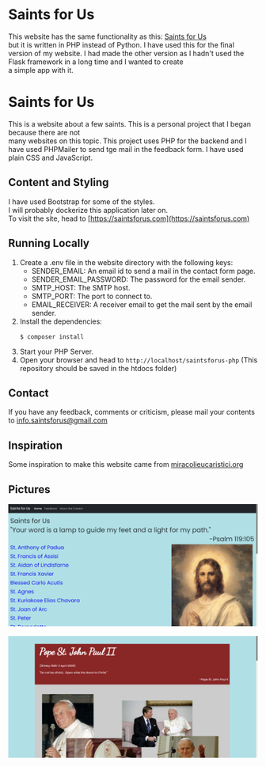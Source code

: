# Saints for Us

This website has the same functionality as this: [Saints for Us](https://github.com/aidantomcy/saintsforus)  
but it is written in PHP instead of Python. I have used this for the final version of my website. I had
made the other version as I hadn't used the Flask framework in a long time and I wanted to create  
a simple app with it.

# Saints for Us

This is a website about a few saints. This is a personal project that I began because there are not  
many websites on this topic. This project uses PHP for the backend and I have used PHPMailer to send
tge mail in the feedback form. I have used plain CSS and JavaScript.

## Content and Styling

I have used Bootstrap for some of the styles.  
I will probably dockerize this application later on.  
To visit the site, head to [https://saintsforus.com](https://saintsforus.com)

## Running Locally

1. Create a .env file in the website directory with the following keys:
    - SENDER_EMAIL: An email id to send a mail in the contact form page.
    - SENDER_EMAIL_PASSWORD: The password for the email sender.
    - SMTP_HOST: The SMTP host.
    - SMTP_PORT: The port to connect to.
    - EMAIL_RECEIVER: A receiver email to get the mail sent by the email sender.
2. Install the dependencies:
    ```
    $ composer install
    ```
3. Start your PHP Server.
4. Open your browser and head to `http://localhost/saintsforus-php`
   (This repository should be saved in the htdocs folder)

## Contact

If you have any feedback, comments or criticism, please mail your contents to info.saintsforus@gmail.com

## Inspiration

Some inspiration to make this website came from [miracolieucaristici.org](http://www.miracolieucaristici.org/)

## Pictures

<p align="center">
    <img src="img1.png">
    <br>
    <br>
    <img src="img2.png">
</p>

